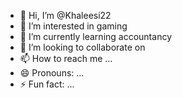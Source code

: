 - 👋 Hi, I’m @Khaleesi22
- 👀 I’m interested in gaming
- 🌱 I’m currently learning accountancy
- 💞️ I’m looking to collaborate on 
- 📫 How to reach me ...
- 😄 Pronouns: ...
- ⚡ Fun fact: ...

<!---
Khaleesi22/Khaleesi22 is a ✨ special ✨ repository because its `README.md` (this file) appears on your GitHub profile.
You can click the Preview link to take a look at your changes.
--->
